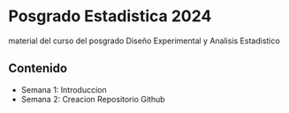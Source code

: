 # Posgrado Estadistica 2024
material del curso del posgrado Diseño Experimental y Analisis Estadistico 

## Contenido

+ Semana 1: Introduccion
+ Semana 2: Creacion Repositorio Github
